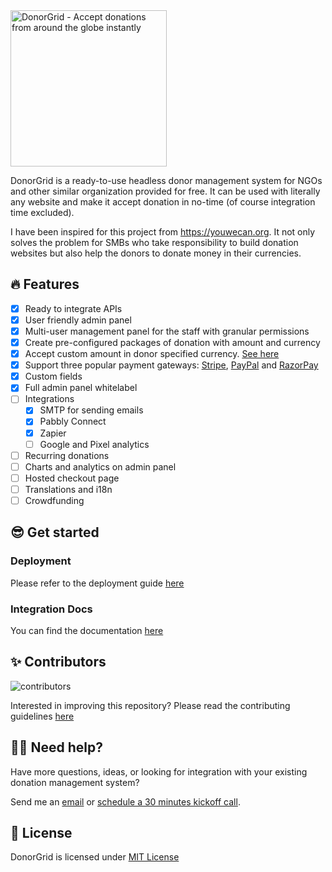<img src="https://user-images.githubusercontent.com/6176598/138420333-4dcf1cd9-c3ad-41b0-8603-5c0540cc6eee.png" alt="DonorGrid - Accept donations from around the globe instantly" title="DonorGrid - Accept donations from around the globe instantly" width="250" />

DonorGrid is a ready-to-use headless donor management system for NGOs and other similar organization provided for free. It can be used with literally any website and make it accept donation in no-time (of course integration time excluded).

I have been inspired for this project from https://youwecan.org. It not only solves the problem for SMBs who take responsibility to build donation websites but also help the donors to donate money in their currencies.

## 🔥 Features

- [x] Ready to integrate APIs
- [x] User friendly admin panel
- [x] Multi-user management panel for the staff with granular permissions
- [x] Create pre-configured packages of donation with amount and currency
- [x] Accept custom amount in donor specified currency. [See here](https://developer.paypal.com/docs/api/reference/currency-codes/)
- [x] Support three popular payment gateways: [Stripe](https://stripe.com), [PayPal](https://www.paypal.com/) and [RazorPay](https://razorpay.com)
- [x] Custom fields
- [x] Full admin panel whitelabel
- [ ] Integrations
  - [x] SMTP for sending emails
  - [x] Pabbly Connect
  - [x] Zapier
  - [ ] Google and Pixel analytics
- [ ] Recurring donations
- [ ] Charts and analytics on admin panel
- [ ] Hosted checkout page
- [ ] Translations and i18n
- [ ] Crowdfunding

## 😎 Get started

### Deployment

Please refer to the deployment guide [here](https://github.com/donorgrid/DonorGrid/blob/main/DEPLOYMENT.md)

### Integration Docs

You can find the documentation [here](https://documenter.getpostman.com/view/11179382/TzmCfskJ)

## ✨ Contributors

![contributors](https://user-images.githubusercontent.com/6176598/138419786-8308026a-e62d-4756-9bb3-db29cee32af4.png)

Interested in improving this repository? Please read the contributing guidelines [here](https://github.com/tbhaxor/DonorGrid/blob/main/CONTRIBUTING.md)

## 🙋‍♂️ Need help?

Have more questions, ideas, or looking for integration with your existing donation management system? 

Send me an [email](mailto:tbhaxor@gmail.com) or [schedule a 30 minutes kickoff call](https://calendly.com/tbhaxor).

## 📜 License

DonorGrid is licensed under [MIT License](https://github.com/donorgrid/DonorGrid/blob/main/LICENSE)
